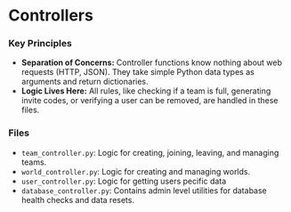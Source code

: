 # Controllers

### Key Principles

-   **Separation of Concerns:** Controller functions know nothing about web requests (HTTP, JSON). They take simple Python data types as arguments and return dictionaries.
-   **Logic Lives Here:** All rules, like checking if a team is full, generating invite codes, or verifying a user can be removed, are handled in these files.

### Files

-   `team_controller.py`: Logic for creating, joining, leaving, and managing teams.
-   `world_controller.py`: Logic for creating and managing worlds.
-   `user_controller.py`: Logic for getting users pecific data
-   `database_controller.py`: Contains admin level utilities for database health checks and data resets.
